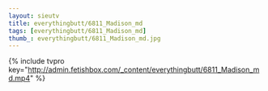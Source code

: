 ```yaml
--- 
layout: sieutv
title: everythingbutt/6811_Madison_md
tags: [everythingbutt/6811_Madison_md]
thumb_: everythingbutt/6811_Madison_md.jpg
---
```

{% include tvpro key="http://admin.fetishbox.com/_content/everythingbutt/6811_Madison_md.mp4" %} 
